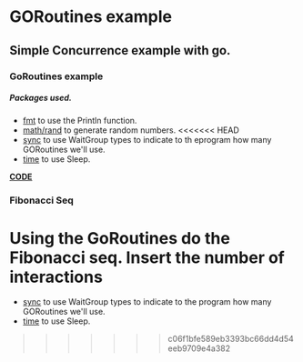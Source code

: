 # GORoutines example

## Simple Concurrence example with go.

### GoRoutines example
##### Packages used.
- [fmt](https://golang.org/pkg/fmt/) to use the Println function.
- [math/rand](https://golang.org/pkg/math/rand/) to generate random numbers.
<<<<<<< HEAD
- [sync](https://golang.org/pkg/sync/) to use WaitGroup types to indicate to th eprogram how many GORoutines we'll use.
- [time](https://golang.org/pkg/time/) to use Sleep.

**[CODE](./goroutines.go)**

### Fibonacci Seq
Using the **GoRoutines** do the Fibonacci seq.
Insert the number of interactions
=======
- [sync](https://golang.org/pkg/sync/) to use WaitGroup types to indicate to the program how many GORoutines we'll use.
- [time](https://golang.org/pkg/time/) to use Sleep. 
>>>>>>> c06f1bfe589eb3393bc66dd4d54eeb9709e4a382
